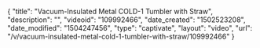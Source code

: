 {
    "title": "Vacuum-Insulated Metal COLD-1 Tumbler with Straw",
    "description": "",
    "videoid": "109992466",
    "date_created": "1502523208",
    "date_modified": "1504247456",
    "type": "captivate",
    "layout": "video",
    "url": "\/v\/vacuum-insulated-metal-cold-1-tumbler-with-straw\/109992466"
}